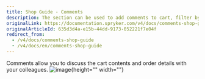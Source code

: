 ```yaml
---
title: Shop Guide - Comments
description: The section can be used to add comments to cart, filter by tags, or discuss order details with colleagues.
originalLink: https://documentation.spryker.com/v4/docs/comments-shop-guide
originalArticleId: 635d3d4a-e15b-44dd-9173-052221f7e04f
redirect_from:
  - /v4/docs/comments-shop-guide
  - /v4/docs/en/comments-shop-guide
---
```


Comments allow you to discuss the cart contents and order details with your colleagues.
![image](https://spryker.s3.eu-central-1.amazonaws.com/docs/User+Guides/Shop+User+Guides/Comments/comments-gif.gif){height="" width=""}

